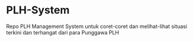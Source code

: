 # PLH-System
Repo PLH Management System untuk coret-coret dan melihat-lihat situasi terkini dan terhangat dari para Punggawa PLH
